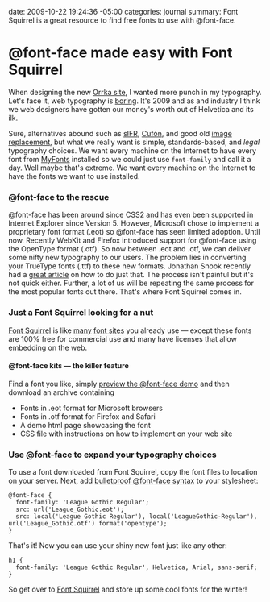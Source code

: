 date: 2009-10-22 19:24:36 -05:00
categories: journal
summary: Font Squirrel is a great resource to find free fonts to use with @font-face.

# @font-face made easy with Font Squirrel

When designing the new <a href="http://orrka.com">Orrka site</a>, I wanted more punch in my typography. Let's face it, web typography is <a href="http://en.wikipedia.org/wiki/Web_typography#Web-safe_fonts">boring</a>. It's 2009 and as and industry I think we web designers have gotten our money's worth out of Helvetica and its ilk.

Sure, alternatives abound such as <a href="http://www.mikeindustries.com/blog/sifr/">sIFR</a>, <a href="http://wiki.github.com/sorccu/cufon/about">Cufón</a>, and good old <a href="http://facelift.mawhorter.net/">image replacement</a>, but what we really want is simple, standards-based, and <em>legal</em> typography choices. We want every machine on the Internet to have every font from <a href="http://new.myfonts.com/">MyFonts</a> installed so we could just use <code>font-family</code> and call it a day. Well maybe that's extreme. We want every machine on the Internet to have the fonts we want to use installed.
<h3>@font-face to the rescue</h3>
@font-face has been around since CSS2 and has even been supported in Internet Explorer since Version 5. However, Microsoft chose to implement a proprietary font format (.eot) so @font-face has seen limited adoption. Until now. Recently WebKit and Firefox introduced support for @font-face using the OpenType format (.otf). So now between .eot and .otf, we can deliver some nifty new typography to our users. The problem lies in converting your TrueType fonts (.ttf) to these new formats. Jonathan Snook recently had a <a href="http://snook.ca/archives/html_and_css/becoming-a-font-embedding-master">great article</a> on how to do just that. The process isn't painful but it's not quick either. Further, a lot of us will be repeating the same process for the most popular fonts out there. That's where Font Squirrel comes in.

### Just a Font Squirrel looking for a nut

<a href="http://www.fontsquirrel.com/">Font Squirrel</a> is like <a href="http://dafont.com">many</a> <a href="http://abstractfonts.com">font sites</a> you already use — except these fonts are 100% free for commercial use and many have licenses that allow embedding on the web.

#### @font-face kits — the killer feature

Find a font you like, simply <a href="http://www.fontsquirrel.com/fontfacedemo/League-Gothic">preview the @font-face demo</a> and then download an archive containing

* Fonts in .eot format for Microsoft browsers
* Fonts in .otf format for Firefox and Safari
* A demo html page showcasing the font
* CSS file with instructions on how to implement on your web site


### Use @font-face to expand your typography choices

To use a font downloaded from Font Squirrel, copy the font files to location on your server. Next, add <a href="http://paulirish.com/2009/bulletproof-font-face-implementation-syntax/">bulletproof  @font-face syntax</a> to your stylesheet:

    @font-face {
      font-family: 'League Gothic Regular';
      src: url('League_Gothic.eot');
      src: local('League Gothic Regular'), local('LeagueGothic-Regular'), url('League_Gothic.otf') format('opentype');
    }

That's it! Now you can use your shiny new font just like any other:

    h1 {
      font-family: 'League Gothic Regular', Helvetica, Arial, sans-serif;
    }


So get over to <a href="http://fontsquirrel.com">Font Squirrel</a> and store up some cool fonts for the winter!
